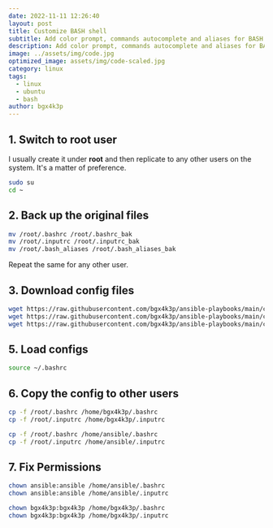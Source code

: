 ```yaml
---
date: 2022-11-11 12:26:40
layout: post
title: Customize BASH shell
subtitle: Add color prompt, commands autocomplete and aliases for BASH shell
description: Add color prompt, commands autocomplete and aliases for BASH shell on Ubuntu. This is a time saver if you tend to build and re-build your servers all the time, like in a home lab.
image: ../assets/img/code.jpg
optimized_image: assets/img/code-scaled.jpg
category: linux
tags:
  - linux
  - ubuntu
  - bash
author: bgx4k3p
---
```


## 1. Switch to root user

I usually create it under **root** and then replicate to any other users on the system. It's a matter of preference.

```bash
sudo su
cd ~
```

## 2. Back up the original files

```bash
mv /root/.bashrc /root/.bashrc_bak
mv /root/.inputrc /root/.inputrc_bak
mv /root/.bash_aliases /root/.bash_aliases_bak
```

Repeat the same for any other user. 

## 3. Download config files

```bash
wget https://raw.githubusercontent.com/bgx4k3p/ansible-playbooks/main/custom-configs/bashrc -O /root/.bashrc
wget https://raw.githubusercontent.com/bgx4k3p/ansible-playbooks/main/custom-configs/inputrc -O /root/.inputrc
wget https://raw.githubusercontent.com/bgx4k3p/ansible-playbooks/main/custom-configs/bash_aliases -O /root/.bash_aliases
```

## 5. Load configs

```bash
source ~/.bashrc
```

## 6. Copy the config to other users

```bash
cp -f /root/.bashrc /home/bgx4k3p/.bashrc
cp -f /root/.inputrc /home/bgx4k3p/.inputrc

cp -f /root/.bashrc /home/ansible/.bashrc
cp -f /root/.inputrc /home/ansible/.inputrc
```

## 7. Fix Permissions

```bash
chown ansible:ansible /home/ansible/.bashrc
chown ansible:ansible /home/ansible/.inputrc

chown bgx4k3p:bgx4k3p /home/bgx4k3p/.bashrc
chown bgx4k3p:bgx4k3p /home/bgx4k3p/.inputrc
```
